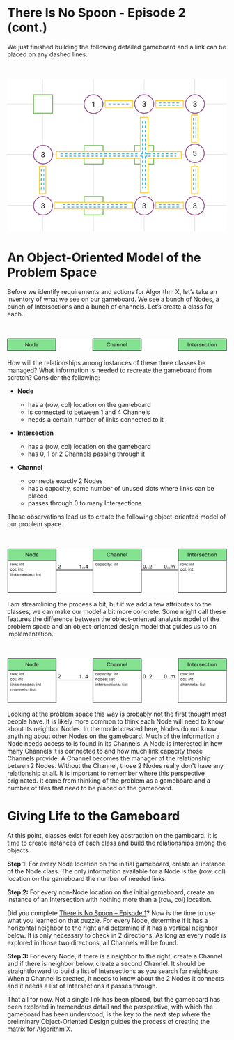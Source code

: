 # There Is No Spoon - Episode 2 (cont.)

We just finished building the following detailed gameboard and a link can be placed on any dashed lines.

<BR><BR>
![Full Gameboard](FullGameboard.png)
<BR>

# An Object-Oriented Model of the Problem Space

Before we identify requirements and actions for Algorithm X, let’s take an inventory of what we see on our gameboard. We see a bunch of Nodes, a bunch of Intersections and a bunch of channels. Let’s create a class for each.

<BR><BR>
![No Spoon 2 - Classes](Classes.png)
<BR>

How will the relationships among instances of these three classes be managed? What information is needed to recreate the gameboard from scratch? Consider the following:

* __Node__
    * has a (row, col) location on the gameboard
    * is connected to between 1 and 4 Channels
    * needs a certain number of links connected to it
    
* __Intersection__
    - has a (row, col) location on the gameboard
    - has 0, 1 or 2 Channels passing through it
 
* __Channel__
    - connects exactly 2 Nodes
    - has a capacity, some number of unused slots where links can be placed
    - passes through 0 to many Intersections

These observations lead us to create the following object-oriented model of our problem space. 

<BR><BR>
![No Spoon 2 - OOA](ClassesWithRelationships.png)
<BR>

I am streamlining the process a bit, but if we add a few attributes to the classes, we can make our model a bit more concrete. Some might call these features the difference between the object-oriented analysis model of the problem space and an object-oriented design model that guides us to an implementation.

<BR><BR>
![No Spoon 2 - OOD](ClassesWithLists.png)
<BR>

Looking at the problem space this way is probably not the first thought most people have. It is likely more common to think each Node will need to know about its neighbor Nodes. In the model created here, Nodes do not know anything about other Nodes on the gameboard. Much of the information a Node needs access to is found in its Channels. A Node is interested in how many Channels it is connected to and how much link capacity those Channels provide. A Channel becomes the manager of the relationship betwen 2 Nodes. Without the Channel, those 2 Nodes really don't have any relationship at all. It is important to remember where this perspective originated. It came from thinking of the problem as a gameboard and a number of tiles that need to be placed on the gameboard.

# Giving Life to the Gameboard

At this point, classes exist for each key abstraction on the gamboard. It is time to create instances of each class and build the relationships among the objects.

__Step 1:__ For every Node location on the initial gameboard, create an instance of the Node class. The only information available for a Node is the (row, col) location on the gameboard the number of needed links.

__Step 2:__ For every non-Node location on the initial gameboard, create an instance of an Intersection with nothing more than a (row, col) location.

Did you complete [There is No Spoon – Episode 1](https://www.codingame.com/training/medium/there-is-no-spoon-episode-1)? Now is the time to use what you learned on that puzzle. For every Node, determine if it has a horizontal neighbor to the right and determine if it has a vertical neighbor below. It is only necessary to check in 2 directions. As long as every node is explored in those two directions, all Channels will be found. 

__Step 3:__ For every Node, if there is a neighbor to the right, create a Channel and if there is neighbor below, create a second Channel. It should be straightforward to build a list of Intersections as you search for neighbors. When a Channel is created, it needs to know about the 2 Nodes it connects and it needs a list of Intersections it passes through.

That all for now. Not a single link has been placed, but the gameboard has been explored in tremendous detail and the perspective, with which the gameboard has been understood, is the key to the next step where the preliminary Object-Oriented Design guides the process of creating the matrix for Algorithm X.
